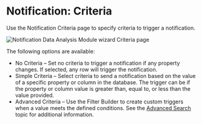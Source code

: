 # Notification: Criteria

Use the Notification Criteria page to specify criteria to trigger a notification.

![Notification Data Analysis Module wizard Criteria page](/img/versioned_docs/accessanalyzer_11.6/accessanalyzer/admin/datacollector/ewsmailbox/criteria.webp)

The following options are available:

- No Criteria – Set no criteria to trigger a notification if any property changes. If selected, any
  row will trigger the notification.
- Simple Criteria – Select criteria to send a notification based on the value of a specific property
  or column in the database. The trigger can be if the property or column value is greater than,
  equal to, or less than the value provided.
- Advanced Criteria – Use the Filter Builder to create custom triggers when a value meets the
  defined conditions. See the
  [Advanced Search](/docs/accessanalyzer/11.6/admin/navigate/datagrid.md#advanced-search)
  topic for additional information.
